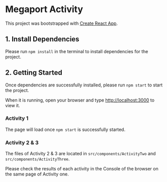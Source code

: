 # Megaport Activity

This project was bootstrapped with [Create React App](https://github.com/facebook/create-react-app).

## 1. Install Dependencies

Please run `npm install` in the terminal to install dependencies for the project.

## 2. Getting Started

Once dependencies are successfully installed, please run `npm start` to start the project.

When it is running, open your browser and type [http://localhost:3000](http://localhost:3000) to view it.

### Activity 1

The page will load once `npm start` is successfully started.

### Activity 2 & 3

The files of Activity 2 & 3 are located in `src/components/ActivityTwo` and `src/components/ActivityThree`.

Please check the results of each activity in the Console of the browser on the same page of Activity one.